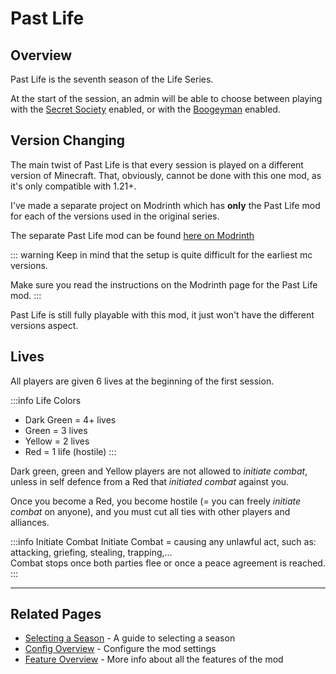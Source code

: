 # Past Life

## Overview

Past Life is the seventh season of the Life Series.

At the start of the session, an admin will be able to choose between playing with the [Secret Society](/features/secret-society) enabled, or with the [Boogeyman](/features/boogeyman) enabled.

## Version Changing
The main twist of Past Life is that every session is played on a different version of Minecraft. That, obviously, cannot be done with this one mod, as it's only compatible with 1.21+.

I've made a separate project on Modrinth which has **only** the Past Life mod for each of the versions used in the original series.

The separate Past Life mod can be found [here on Modrinth](https://modrinth.com/mod/past-life)

::: warning
Keep in mind that the setup is quite difficult for the earliest mc versions.

Make sure you read the instructions on the Modrinth page for the Past Life mod.
:::

Past Life is still fully playable with this mod, it just won't have the different versions aspect.

## Lives
All players are given 6 lives at the beginning of the first session.

:::info Life Colors
- Dark Green = 4+ lives
- Green = 3 lives
- Yellow = 2 lives
- Red = 1 life (hostile)
  :::

Dark green, green and Yellow players are not allowed to *initiate combat*, unless in self defence from a Red that *initiated combat* against you.

Once you become a Red, you become hostile (= you can freely *initiate combat* on anyone), and you must cut all ties with other players and alliances.

:::info Initiate Combat
Initiate Combat = causing any unlawful act, such as: attacking, griefing, stealing, trapping,...<br>
Combat stops once both parties flee or once a peace agreement is reached.
:::

---

## Related Pages

- [Selecting a Season](/guide/selecting-season) - A guide to selecting a season
- [Config Overview](/config/overview) - Configure the mod settings
- [Feature Overview](/features/overview) - More info about all the features of the mod
